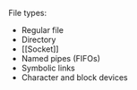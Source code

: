 File types:
- Regular file
- Directory
- [[Socket]]
- Named pipes (FIFOs)
- Symbolic links
- Character and block devices
